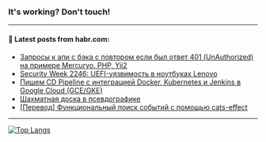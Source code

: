 ### It's working? Don't touch!

---
<!--
#### 🛠️ Technical stack:

![C++](https://img.shields.io/badge/C++-informational?logo=c%2B%2B&style=flat&logoColor=white&color=9C033A)
![Java](https://img.shields.io/badge/Java-informational?logo=java&style=flat&logoColor=white&color=007396)
![Kotlin](https://img.shields.io/badge/Kotlin-informational?logo=Kotlin&style=flat&logoColor=white&color=0095D5)
![JS](https://img.shields.io/badge/JS-informational?logo=javaScript&style=flat&logoColor=black&color=F7Df1E) <br>
![HTML5](https://img.shields.io/badge/HTML5-informational?logo=html5&style=flat&logoColor=white&color=E34F26)
![CSS3](https://img.shields.io/badge/CSS3-informational?logo=css3&style=flat&logoColor=white&color=157286)
![Sass](https://img.shields.io/badge/Saas-informational?logo=sass&style=flat&logoColor=white&color=hotpink)
![PHP](https://img.shields.io/badge/PHP-informational?logo=php&style=flat&logoColor=white&color=777BB4) <br>
![WebPAck](https://img.shields.io/badge/WebPack-informational?logo=webPack&style=flat&logoColor=white&color=FF6F00)
![Bootstrap](https://img.shields.io/badge/Bootstrap-informational?logo=Bootstrap&style=flat&logoColor=white&color=7952B3)
![MySQL](https://img.shields.io/badge/MySQL-informational?logo=MySQL&style=flat&logoColor=white&color=00f) <br>
![NodeJS](https://img.shields.io/badge/NodeJS-informational?logo=node.js&style=flat&logoColor=white&color=43853D)
![Spring](https://img.shields.io/badge/Spring-informational?logo=Spring&style=flat&logoColor=white&color=0A9EDC)
![Angular](https://img.shields.io/badge/Vue-informational?logo=vue.js&style=flat&logoColor=white&color=red)
![Git](https://img.shields.io/badge/Git-informational?logo=git&style=flat&logoColor=white&color=darkorange)

___
-->

#### 💬 Latest posts from habr.com:

<!-- BLOG-POST-LIST:START -->
- [Запросы к апи с бэка с повтором если был ответ 401 &lpar;UnAuthorized&rpar; на примере Mercuryo. PHP, Yii2](https://habr.com/ru/post/699312/?utm_source=habrahabr&utm_medium=rss&utm_campaign=699312)
- [Security Week 2246: UEFI-уязвимость в ноутбуках Lenovo](https://habr.com/ru/post/699172/?utm_source=habrahabr&utm_medium=rss&utm_campaign=699172)
- [Пишем CD Pipeline с интеграцией Docker, Kubernetes и Jenkins в Google Cloud &lpar;GCE/GKE&rpar;](https://habr.com/ru/post/699300/?utm_source=habrahabr&utm_medium=rss&utm_campaign=699300)
- [Шахматная доска в псевдографике](https://habr.com/ru/post/699118/?utm_source=habrahabr&utm_medium=rss&utm_campaign=699118)
- [[Перевод] Функциональный поиск событий с помощью cats-effect](https://habr.com/ru/post/699294/?utm_source=habrahabr&utm_medium=rss&utm_campaign=699294)
<!-- BLOG-POST-LIST:END -->

---

[![Top Langs](https://github-readme-stats.vercel.app/api/top-langs/?username=zloylis&layout=compact&hide_border=true&theme=dracula)](https://github.com/zloylis)

